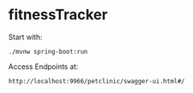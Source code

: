 # fitnessTracker

Start with:

`./mvnw spring-boot:run`

Access Endpoints at:

`http://localhost:9966/petclinic/swagger-ui.html#/`
